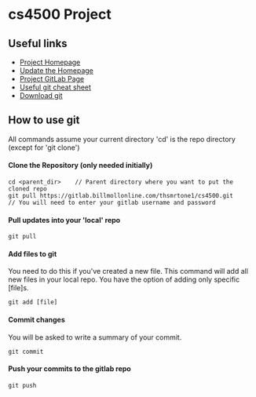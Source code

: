 # cs4500 Project

## Useful links

- [Project Homepage](http://cs4500.billmollonline.com)
- [Update the Homepage](http://cs4500.billmollonline.com/update)
- [Project GitLab Page](https://gitlab.billmollonline.com/thsmrtone1/cs4500)
- [Useful git cheat sheet](https://services.github.com/on-demand/downloads/github-git-cheat-sheet.pdf)
- [Download git](https://git-scm.com/downloads)

## How to use git

All commands assume your current directory 'cd' is the repo directory (except for 'git clone')

#### Clone the Repository (only needed initially)

```
cd <parent_dir>    // Parent directory where you want to put the cloned repo
git pull https://gitlab.billmollonline.com/thsmrtone1/cs4500.git
// You will need to enter your gitlab username and password
```

#### Pull updates into your 'local' repo

```
git pull
```

#### Add files to git

You need to do this if you've created a new file. This command will add all new files in your local repo. You have the option of adding only specific [file]s.

```
git add [file]
```

#### Commit changes

You will be asked to write a summary of your commit.

```
git commit
```

#### Push your commits to the gitlab repo

```
git push
```
